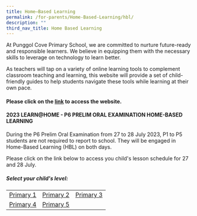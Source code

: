```yaml
---
title: Home–Based Learning
permalink: /for-parents/Home-Based-Learning/hbl/
description: ""
third_nav_title: Home Based Learning
---
```

At Punggol Cove Primary School, we are committed to nurture&nbsp;future-ready and responsible learners. We&nbsp;believe in equipping them with the necessary skills to leverage on technology to learn better.  

As teachers will tap on a variety of&nbsp;online learning tools to complement classroom teaching and learning, this website will provide a set of child-friendly guides to help students navigate these tools while learning at their own pace.

<h4>Please click on the <a href="https://sites.google.com/moe.edu.sg/pcps-techforlearning/home" target="_blank">link</a> to access the website.</h4>

<h4> 2023 LEARN@HOME - P6 PRELIM ORAL EXAMINATION HOME-BASED LEARNING</h4>

During the P6 Prelim Oral Examination from 27 to 28 July 2023, P1 to P5 students are not required to report to school. They will be engaged in Home-Based Learning (HBL) on both days.

Please click on the link below to access you child's lesson schedule for 27 and 28 July.

<h5>Select your child's level:</h5>

<table>
	<tbody><tr>
		<td><a target="_blank" href="/for-parents/home-based-learning/p1/">Primary 1</a></td>
		<td><a target="_blank" href="/for-parents/home-based-learning/p2/">Primary 2</a></td>
		<td><a target="_blank" href="/for-parents/home-based-learning/p3/">Primary 3</a></td>
	</tr> 
		<tr>
		<td><a target="_blank" href="/for-parents/home-based-learning/p4/">Primary 4</a></td>
		<td><a target="_blank" href="/for-parents/home-based-learning/p5/">Primary 5</a></td>
	</tr> 
</tbody></table>